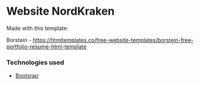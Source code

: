 # Website NordKraken
Made with this template: 

Borstein - https://htmltemplates.co/free-website-templates/borstein-free-portfolio-resume-html-template

### Technologies used
- [Bootsrap](https://getbootstrap.com)
